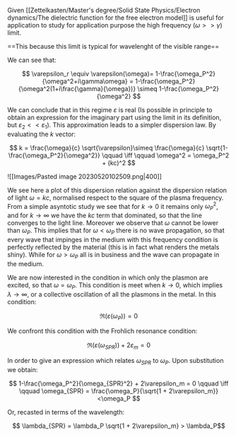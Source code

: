 Given [[Zettelkasten/Master's degree/Solid State Physics/Electron dynamics/The dielectric function for the free electron model]] is useful for application to study for application purpose the high frequency $(\omega>>\gamma)$ limit.

==This because this limit is typical for wavelenght of the visible range==

We can see that:

$$ \varepsilon_r \equiv \varepsilon(\omega)= 1-\frac{\omega_P^2}{\omega^2+i\gamma\omega} = 1-\frac{\omega_P^2}{\omega^2(1+i\frac{\gamma}{\omega})} \simeq 1-\frac{\omega_P^2}{\omega^2} $$

We can conclude that in this regime $\varepsilon$ is real (Is possible in principle to obtain an expression for the imaginary part using the limit in its definition, but $\varepsilon_2 <<\varepsilon_1$). 
This approximation leads to a simpler dispersion law. By evaluating the $k$ vector:

$$ k = \frac{\omega}{c} \sqrt{\varepsilon}\simeq \frac{\omega}{c} \sqrt{1-\frac{\omega_P^2}{\omega^2}} \qquad \iff \qquad \omega^2 = \omega_P^2 + (kc)^2  $$

![[Images/Pasted image 20230520102509.png|400]]

We see here a plot of this dispersion relation against the dispersion relation of light $\omega=kc$, normalised respect to the square of the plasma frequency.
From a simple asyntotic study we see that for $k \to 0$ it remains only $\omega^2_P$, and for $k \to \infty$ we have the $kc$ term that dominated, so that the line converges to the light line.
Moreover we observe that $\omega$ cannot be lower than $\omega_P$. 
This implies that for $\omega<\omega_P$ there is no wave propagation, so that every wave that impinges in the medium with this frequency condition is perfectly reflected by the material (this is in fact what renders the metals shiny).
While for $\omega>\omega_P$ all is in business and the wave can propagate in the medium.

We are now interested in the condition in which only the plasmon are excited, so that $\omega=\omega_P$.
This condition is meet when $k \to 0$, which implies $\lambda \to \infty$, or a collective oscillation of all the plasmons in the metal. In this condition:

$$ \Re(\varepsilon(\omega_P)) =0 $$

We confront this condition with the Frohlich resonance condition:

$$ \Re(\varepsilon(\omega_{SPR})) +2 \varepsilon_m=0 $$

In order to give an expression which relates $\omega_{SPR}$ to $\omega_P$.
Upon substitution we obtain:

$$ 1-\frac{\omega_P^2}{\omega_{SPR}^2} + 2\varepsilon_m = 0 \qquad \iff \qquad \omega_{SPR} = \frac{\omega_P}{\sqrt{1 + 2\varepsilon_m}}<\omega_P $$

Or, recasted in terms of the wavelength:

$$ \lambda_{SPR} = \lambda_P \sqrt{1 + 2\varepsilon_m} > \lambda_P$$
